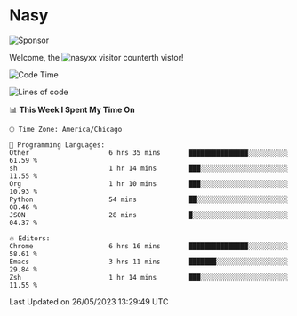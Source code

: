 # Nasy

<!--
<p align="center">
<img height="200" src="https://github-readme-stats.vercel.app/api?username=nasyxx&count_private=true&show_icons=true&theme=dracula&include_all_commits=true"/>
<img height="200" src="https://github-readme-stats.vercel.app/api/top-langs/?username=nasyxx&theme=dracula&hide=html,jupyter+notebook&count_private=true&show_icons=true"/>
</p>

  
----------------
-->

![Sponsor](https://img.shields.io/static/v1.svg?label=Sponsor&message=%E2%9D%A4&logo=GitHub&style=flat&color=pink)
 
Welcome, the ![nasyxx visitor counter](https://count.getloli.com/get/@nasyxx?theme=rule34)th vistor!
 
<!--START_SECTION:waka-->
![Code Time](http://img.shields.io/badge/Code%20Time-3%2C540%20hrs%2021%20mins-blue)

![Lines of code](https://img.shields.io/badge/From%20Hello%20World%20I%27ve%20Written-6.2%20million%20lines%20of%20code-blue)

📊 **This Week I Spent My Time On** 

```text
🕑︎ Time Zone: America/Chicago

💬 Programming Languages: 
Other                    6 hrs 35 mins       ███████████████░░░░░░░░░░   61.59 % 
sh                       1 hr 14 mins        ███░░░░░░░░░░░░░░░░░░░░░░   11.55 % 
Org                      1 hr 10 mins        ███░░░░░░░░░░░░░░░░░░░░░░   10.93 % 
Python                   54 mins             ██░░░░░░░░░░░░░░░░░░░░░░░   08.46 % 
JSON                     28 mins             █░░░░░░░░░░░░░░░░░░░░░░░░   04.37 % 

🔥 Editors: 
Chrome                   6 hrs 16 mins       ███████████████░░░░░░░░░░   58.61 % 
Emacs                    3 hrs 11 mins       ███████░░░░░░░░░░░░░░░░░░   29.84 % 
Zsh                      1 hr 14 mins        ███░░░░░░░░░░░░░░░░░░░░░░   11.55 % 
```


 Last Updated on 26/05/2023 13:29:49 UTC
<!--END_SECTION:waka-->

<!-- ![visitors](https://visitor-badge.laobi.icu/badge?page_id=nasyxx.nasyxx) -->
